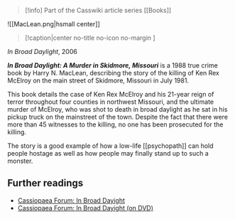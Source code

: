 > [!info] Part of the Casswiki article series [[Books]]

![[MacLean.png|hsmall center]]
> [!caption|center no-title no-icon no-margin ]
> 
_In Broad Daylight_, 2006

_**In Broad Daylight: A Murder in Skidmore, Missouri**_ is a 1988 true crime book by Harry N. MacLean, describing the story of the killing of Ken Rex McElroy on the main street of Skidmore, Missouri in July 1981.

This book details the case of Ken Rex McElroy and his 21-year reign of terror throughout four counties in northwest Missouri, and the ultimate murder of McElroy, who was shot to death in broad daylight as he sat in his pickup truck on the mainstreet of the town. Despite the fact that there were more than 45 witnesses to the killing, no one has been prosecuted for the killing.

The story is a good example of how a low-life [[psychopath]] can hold people hostage as well as how people may finally stand up to such a monster.

Further readings
----------------

*   [Cassiopaea Forum: In Broad Dayight](https://cassiopaea.org/forum/index.php/topic,2040.0.html)
*   [Cassiopaea Forum: In Broad Dayight (on DVD)](https://cassiopaea.org/forum/index.php/topic,8294.0.html)